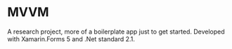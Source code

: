 # MVVM
A research project, more of a boilerplate app just to get started.
Developed with Xamarin.Forms 5 and .Net standard 2.1.
